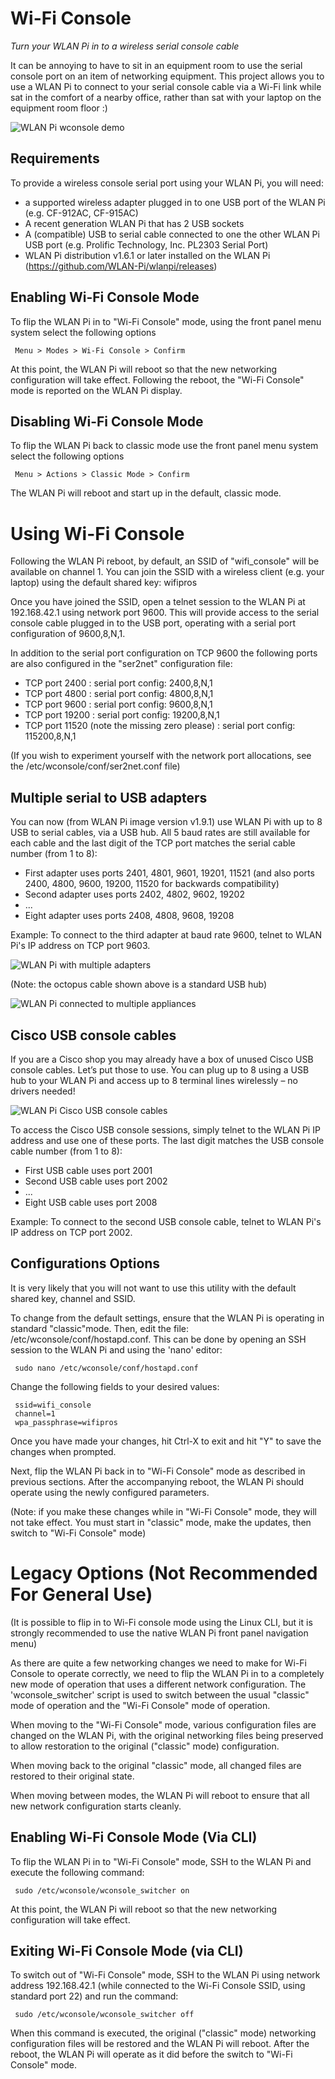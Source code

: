 # Wi-Fi Console
*Turn your WLAN Pi in to a wireless serial console cable*

It can be annoying to have to sit in an equipment room to use the serial console port on an item of networking equipment. This project allows you to use a WLAN Pi to connect to your serial console cable via a Wi-Fi link while sat in the comfort of a nearby office, rather than sat with your laptop on the equipment room floor :) 

![WLAN Pi wconsole demo](https://github.com/WLAN-Pi/wconsole/blob/master/images/wlanpi_console.jpg)

## Requirements

To provide a wireless console serial port using your WLAN Pi, you will need:

 - a supported wireless adapter plugged in to one USB port of the WLAN Pi (e.g. CF-912AC, CF-915AC)
 - A recent generation WLAN Pi that has 2 USB sockets
 - A (compatible) USB to serial cable connected to one the other WLAN Pi USB port (e.g. Prolific Technology, Inc. PL2303 Serial Port)
 - WLAN Pi distribution v1.6.1 or later installed on the WLAN Pi (https://github.com/WLAN-Pi/wlanpi/releases)

## Enabling Wi-Fi Console Mode

To flip the WLAN Pi in to "Wi-Fi Console" mode, using the front panel menu system select the following options

```
 Menu > Modes > Wi-Fi Console > Confirm
```

At this point, the WLAN Pi will reboot so that the new networking configuration will take effect. Following the reboot, the "Wi-Fi Console" mode is reported on the WLAN Pi display.

## Disabling Wi-Fi Console Mode

To flip the WLAN Pi back to classic mode use the front panel menu system select the following options

```
 Menu > Actions > Classic Mode > Confirm
```

The WLAN Pi will reboot and start up in the default, classic mode.

# Using Wi-Fi Console

Following the WLAN Pi reboot, by default, an SSID of "wifi_console" will be available on channel 1. You can join the SSID with a wireless client (e.g. your laptop) using the default shared key: wifipros

Once you have joined the SSID, open a telnet session to the WLAN Pi at 192.168.42.1 using network port 9600. This will provide access to the serial console cable plugged in to the USB port, operating with a serial port configuration of 9600,8,N,1.

In addition to the serial port configuration on TCP 9600 the following ports are also configured in the "ser2net" configuration file:

 - TCP port 2400 : serial port config: 2400,8,N,1
 - TCP port 4800 : serial port config: 4800,8,N,1
 - TCP port 9600 : serial port config: 9600,8,N,1
 - TCP port 19200 : serial port config: 19200,8,N,1
 - TCP port 11520 (note the missing zero please) : serial port config: 115200,8,N,1

(If you wish to experiment yourself with the network port allocations, see the /etc/wconsole/conf/ser2net.conf file)


 ## Multiple serial to USB adapters

You can now (from WLAN Pi image version v1.9.1) use WLAN Pi with up to 8 USB to serial cables, via a USB hub. All 5 baud rates are still available for each cable and the last digit of the TCP port matches the serial cable number (from 1 to 8):

 - First adapter uses ports 2401, 4801, 9601, 19201, 11521 (and also ports 2400, 4800, 9600, 19200, 11520 for backwards compatibility)
 - Second adapter uses ports 2402, 4802, 9602, 19202
 - ...
 - Eight adapter uses ports 2408, 4808, 9608, 19208

Example: To connect to the third adapter at baud rate 9600, telnet to WLAN Pi's IP address on TCP port 9603. 

![WLAN Pi with multiple adapters](/images/Wi-Fi-Console-with-multiple-adapters.jpg)

(Note: the octopus cable shown above is a standard USB hub)

![WLAN Pi connected to multiple appliances](/images/Console-cables-plugged-into-appliances.png)

 ## Cisco USB console cables

If you are a Cisco shop you may already have a box of unused Cisco USB console cables. Let’s put those to use. You can plug up to 8 using a USB hub to your WLAN Pi and access up to 8 terminal lines wirelessly – no drivers needed!

![WLAN Pi Cisco USB console cables](/images/Cisco-USB-console-cable.jpg)

To access the Cisco USB console sessions, simply telnet to the WLAN Pi IP address and use one of these ports. The last digit matches the USB console cable number (from 1 to 8):

 - First USB cable uses port 2001
 - Second USB cable uses port 2002
 - ...
 - Eight USB cable uses port 2008

Example: To connect to the second USB console cable, telnet to WLAN Pi's IP address on TCP port 2002.

 ## Configurations Options

It is very likely that you will not want to use this utility with the default shared key, channel and SSID. 

To change from the default settings, ensure that the WLAN Pi is operating in standard "classic"mode. Then, edit the file: /etc/wconsole/conf/hostapd.conf. This can be done by opening an SSH session to the WLAN Pi and using the 'nano' editor:

```
 sudo nano /etc/wconsole/conf/hostapd.conf
```

Change the following fields to your desired values:

```
 ssid=wifi_console
 channel=1
 wpa_passphrase=wifipros
```

Once you have made your changes, hit Ctrl-X to exit and hit "Y" to save the changes when prompted.

Next, flip the WLAN Pi back in to "Wi-Fi Console" mode as described in previous sections. After the accompanying reboot, the WLAN Pi should operate using the newly configured parameters.

(Note: if you make these changes while in "Wi-Fi Console" mode, they will not take effect. You must start in "classic" mode, make the updates, then switch to "Wi-Fi Console" mode)


# Legacy Options (Not Recommended For General Use)

(It is possible to flip in to Wi-Fi console mode using the Linux CLI, but it is strongly recommended to use the native WLAN Pi front panel navigation menu)

As there are quite a few networking changes we need to make for Wi-Fi Console to operate correctly, we need to flip the WLAN Pi in to a completely new mode of operation that uses a different network configuration. The 'wconsole_switcher' script is used to switch between the usual "classic" mode of operation and the "Wi-Fi Console" mode of operation. 

When moving to the "Wi-Fi Console" mode, various configuration files are changed on the WLAN Pi, with the original networking files being preserved to allow restoration to the original ("classic" mode) configuration. 

When moving back to the original "classic" mode, all changed files are restored to their original state. 

When moving between modes, the WLAN Pi will reboot to ensure that all new network configuration starts cleanly. 

## Enabling Wi-Fi Console Mode (Via CLI)

To flip the WLAN Pi in to "Wi-Fi Console" mode, SSH to the WLAN Pi and execute the following command:

```
 sudo /etc/wconsole/wconsole_switcher on
```

At this point, the WLAN Pi will reboot so that the new networking configuration will take effect. 


## Exiting Wi-Fi Console Mode (via CLI)

To switch out of "Wi-Fi Console" mode, SSH to the WLAN Pi using network address 192.168.42.1 (while connected to the Wi-Fi Console SSID, using standard port 22) and run the command: 

```
 sudo /etc/wconsole/wconsole_switcher off
```

When this command is executed, the original ("classic" mode) networking configuration files will be restored and the WLAN Pi will reboot. After the reboot, the WLAN Pi will operate as it did before the switch to "Wi-Fi Console" mode.

